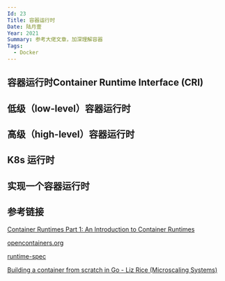 ```yaml
---
Id: 23
Title: 容器运行时
Date: 陆月壹
Year: 2021
Summary: 参考大佬文章，加深理解容器
Tags:
  - Docker
---
```


## 容器运行时Container Runtime Interface (CRI)



## 低级（low-level）容器运行时

## 高级（high-level）容器运行时

## K8s 运行时

## 实现一个容器运行时

## 参考链接

[Container Runtimes Part 1: An Introduction to Container Runtimes](https://www.ianlewis.org/en/container-runtimes-part-1-introduction-container-r)

[opencontainers.org](https://opencontainers.org/)

[runtime-spec](https://github.com/opencontainers/runtime-spec)

[Building a container from scratch in Go - Liz Rice (Microscaling Systems)
](https://www.youtube.com/watch?v=Utf-A4rODH8)